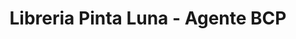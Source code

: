 ---
title: "Libreria Pinta Luna - Agente BCP"
url: /ciudad-satelite/libreria-pinta-luna-agente-bcp/
shop: Schreibwaren
---